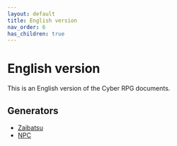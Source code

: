 ```yaml
---
layout: default
title: English version
nav_order: 6
has_children: true
---
```


# English version

This is an English version of the Cyber RPG documents.

## Generators

- [Zaibatsu](https://oswida.github.io/cyber/app/dist/#/corpo?lang=en)
- [NPC](https://oswida.github.io/cyber/app/dist/#/npc?lang=en)